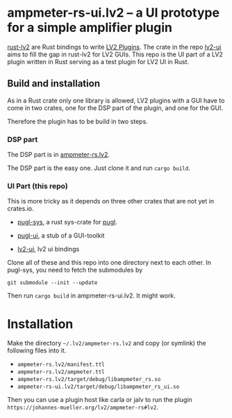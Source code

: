 # ampmeter-rs-ui.lv2 – a UI prototype for a simple amplifier plugin

[rust-lv2](https://github.com/RustAudio/rust-lv2) are Rust bindings to write
[LV2 Plugins](https://lv2plug.in). The crate in the repo
[lv2-ui](https://github.com/johannes-mueller/lv2-ui) aims to fill the gap in
rust-lv2 for LV2 GUIs. This repo is the UI part of a LV2 plugin written in
Rust serving as a test plugin for LV2 UI in Rust.

## Build and installation

As in a Rust crate only one library is allowed, LV2 plugins with a GUI have to
come in two crates, one for the DSP part of the plugin, and one for the GUI.

Therefore the plugin has to be build in two steps.

### DSP part

The DSP part is in
[ampmeter-rs.lv2](https://github.com/johannes-mueller/ampmeter-rs.lv2).

The DSP part is the easy one. Just clone it and run `cargo build`.


### UI Part (this repo)

This is more tricky as it depends on three other crates that are not yet in
crates.io.

* [pugl-sys](https://github.com/johannes-mueller/pugl-sys), a rust sys-crate
  for [pugl](https://github.com/lv2/pugl/).

* [pugl-ui](https://github.com/johannes-mueller/pugl-sys), a stub of a GUI-toolkit

* [lv2-ui](https://github.com/johannes-mueller/lv2-ui), lv2 ui bindings

Clone all of these and this repo into one directory next to each other. In
pugl-sys, you need to fetch the submodules by
```
git submodule --init --update
```

Then run `cargo build` in ampmeter-rs-ui.lv2. It might work.


# Installation

Make the directory `~/.lv2/ampmeter-rs.lv2` and copy (or symlink) the following
files into it.

* `ampmeter-rs.lv2/manifest.ttl`
* `ampmeter-rs.lv2/ampmeter.ttl`
* `ampmeter-rs.lv2/target/debug/libampmeter_rs.so`
* `ampmeter-rs-ui.lv2/target/debug/libampmeter_rs_ui.so`

Then you can use a plugin host like carla or jalv to run the plugin
`https://johannes-mueller.org/lv2/ampmeter-rs#lv2`.
